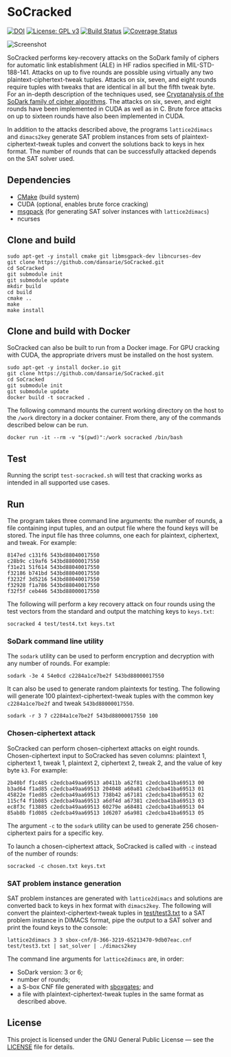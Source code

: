 # SoCracked

[![DOI](https://zenodo.org/badge/DOI/10.5281/zenodo.893133.svg)](https://doi.org/10.5281/zenodo.893133)
[![License: GPL v3](https://img.shields.io/badge/License-GPL%20v3-blue.svg)](https://www.gnu.org/licenses/gpl-3.0)
[![Build Status](https://travis-ci.com/dansarie/SoCracked.svg?branch=master)](https://travis-ci.com/github/dansarie/SoCracked)
[![Coverage Status](https://coveralls.io/repos/github/dansarie/SoCracked/badge.svg)](https://coveralls.io/github/dansarie/SoCracked)

![Screenshot](screenshot.png?raw=true)

SoCracked performs key-recovery attacks on the SoDark family of ciphers for
automatic link establishment (ALE) in HF radios specified in MIL-STD-188-141.
Attacks on up to five rounds are possible using virtually any two
plaintext-ciphertext-tweak tuples. Attacks on six, seven, and eight rounds
require tuples with tweaks that are identical in all but the fifth tweak byte.
For an in-depth description of the techniques used, see
[Cryptanalysis of the SoDark family of cipher algorithms](https://doi.org/10945/56118).
The attacks on six, seven, and eight rounds have been implemented in CUDA as
well as in C. Brute force attacks on up to sixteen rounds have also been
implemented in CUDA.

In addition to the attacks described above, the programs `lattice2dimacs` and
`dimacs2key` generate SAT problem instances from sets of
plaintext-ciphertext-tweak tuples and convert the solutions back to keys in hex
format. The number of rounds that can be successfully attacked depends on the
SAT solver used.

## Dependencies

* [CMake](https://cmake.org/) (build system)
* CUDA (optional, enables brute force cracking)
* [msgpack](https://github.com/msgpack/msgpack-c) (for generating SAT solver
  instances with `lattice2dimacs`)
* ncurses

## Clone and build

```
sudo apt-get -y install cmake git libmsgpack-dev libncurses-dev
git clone https://github.com/dansarie/SoCracked.git
cd SoCracked
git submodule init
git submodule update
mkdir build
cd build
cmake ..
make
make install
```

## Clone and build with Docker

SoCracked can also be built to run from a Docker image. For GPU cracking with CUDA, the appropriate
drivers must be installed on the host system.

```
sudo apt-get -y install docker.io git
git clone https://github.com/dansarie/SoCracked.git
cd SoCracked
git submodule init
git submodule update
docker build -t socracked .
```

The following command mounts the current working directory on the host to the `/work` directory in
a docker container. From there, any of the commands described below can be run.

```
docker run -it --rm -v "$(pwd)":/work socracked /bin/bash
```

## Test

Running the script `test-socracked.sh` will test that cracking works as intended in all supported
use cases.

## Run

The program takes three command line arguments: the number of rounds, a file
containing input tuples, and an output file where the found keys will be stored.
The input file has three columns, one each for plaintext, ciphertext, and tweak.
For example:
```
8147ed c131f6 543bd88040017550
c28b9c c19af6 543bd88000017550
f31e21 51f614 543bd88040017550
f32186 b741bd 543bd88040017550
f3232f 3d5216 543bd88040017550
f32928 f1a786 543bd88040017550
f32f5f ceb446 543bd88000017550
```
The following will perform a key recovery attack on four rounds using the test
vectors from the standard and output the matching keys to `keys.txt`:
```
socracked 4 test/test4.txt keys.txt
```

### SoDark command line utility

The `sodark` utility can be used to perform encryption and decryption with any
number of rounds. For example:
```
sodark -3e 4 54e0cd c2284a1ce7be2f 543bd88000017550
```

It can also be used to generate random plaintexts for testing. The following
will generate 100 plaintext-ciphertext-tweak tuples with the common key
`c2284a1ce7be2f` and tweak `543bd88000017550`.

```
sodark -r 3 7 c2284a1ce7be2f 543bd88000017550 100
```

### Chosen-ciphertext attack

SoCracked can perform chosen-ciphertext attacks on eight rounds.
Chosen-ciphertext input to SoCracked has seven columns: plaintext 1,
ciphertext 1, tweak 1, plaintext 2, ciphertext 2, tweak 2, and the value of key
byte `k3`. For example:
```
2b40bf f1c485 c2edcba49aa69513 a0411b a62f81 c2edcba41ba69513 00
b3ad64 f1ad85 c2edcba49aa69513 204048 a60a81 c2edcba41ba69513 01
45822e f1ed85 c2edcba49aa69513 738b42 a67181 c2edcba41ba69513 02
115cf4 f1b085 c2edcba49aa69513 a6df4d a67381 c2edcba41ba69513 03
ec8f3c f13885 c2edcba49aa69513 60279e a68481 c2edcba41ba69513 04
85ab8b f1d085 c2edcba49aa69513 1d6207 a6a981 c2edcba41ba69513 05
```
The argument `-c` to the `sodark` utility can be used to generate 256
chosen-ciphertext pairs for a specific key.

To launch a chosen-ciphertext attack, SoCracked is called with `-c` instead of
the number of rounds:
```
socracked -c chosen.txt keys.txt
```

### SAT problem instance generation

SAT problem instances are generated with `lattice2dimacs` and solutions are
converted back to keys in hex format with `dimacs2key`. The following will
convert the plaintext-ciphertext-tweak tuples in
[test/test3.txt](test/test3.txt) to a SAT problem instance in DIMACS format,
pipe the output to a SAT solver and print the found keys to the console:

```
lattice2dimacs 3 3 sbox-cnf/8-366-3219-65213470-9db07eac.cnf test/test3.txt | sat_solver | ./dimacs2key
```

The command line arguments for `lattice2dimacs` are, in order:
* SoDark version: 3 or 6;
* number of rounds;
* a S-box CNF file generated with [sboxgates](https://github.com/dansarie/sboxgates); and
* a file with plaintext-ciphertext-tweak tuples in the same format as described above.

## License

This project is licensed under the GNU General Public License — see the [LICENSE](LICENSE)
file for details.

